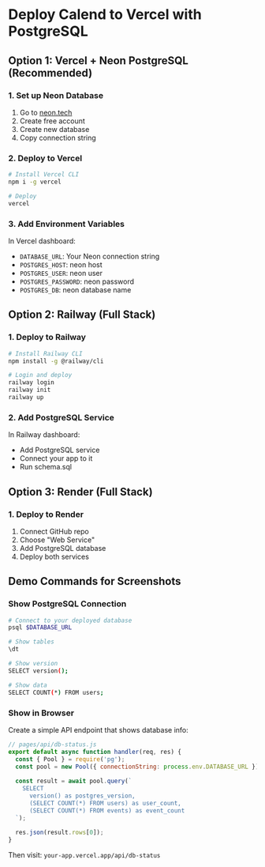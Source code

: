 # Deploy Calend to Vercel with PostgreSQL

## Option 1: Vercel + Neon PostgreSQL (Recommended)

### 1. Set up Neon Database
1. Go to [neon.tech](https://neon.tech)
2. Create free account
3. Create new database
4. Copy connection string

### 2. Deploy to Vercel
```bash
# Install Vercel CLI
npm i -g vercel

# Deploy
vercel
```

### 3. Add Environment Variables
In Vercel dashboard:
- `DATABASE_URL`: Your Neon connection string
- `POSTGRES_HOST`: neon host
- `POSTGRES_USER`: neon user
- `POSTGRES_PASSWORD`: neon password
- `POSTGRES_DB`: neon database name

## Option 2: Railway (Full Stack)

### 1. Deploy to Railway
```bash
# Install Railway CLI
npm install -g @railway/cli

# Login and deploy
railway login
railway init
railway up
```

### 2. Add PostgreSQL Service
In Railway dashboard:
- Add PostgreSQL service
- Connect your app to it
- Run schema.sql

## Option 3: Render (Full Stack)

### 1. Deploy to Render
1. Connect GitHub repo
2. Choose "Web Service"
3. Add PostgreSQL database
4. Deploy both services

## Demo Commands for Screenshots

### Show PostgreSQL Connection
```bash
# Connect to your deployed database
psql $DATABASE_URL

# Show tables
\dt

# Show version
SELECT version();

# Show data
SELECT COUNT(*) FROM users;
```

### Show in Browser
Create a simple API endpoint that shows database info:
```javascript
// pages/api/db-status.js
export default async function handler(req, res) {
  const { Pool } = require('pg');
  const pool = new Pool({ connectionString: process.env.DATABASE_URL });
  
  const result = await pool.query(`
    SELECT 
      version() as postgres_version,
      (SELECT COUNT(*) FROM users) as user_count,
      (SELECT COUNT(*) FROM events) as event_count
  `);
  
  res.json(result.rows[0]);
}
```

Then visit: `your-app.vercel.app/api/db-status`
